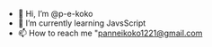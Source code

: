 - 👋 Hi, I’m @p-e-koko
- 🌱 I’m currently learning JavsScript
- 📫 How to reach me "panneikoko1221@gmail.com

<!---
p-e-koko/p-e-koko is a ✨ special ✨ repository because its `README.md` (this file) appears on your GitHub profile.
You can click the Preview link to take a look at your changes.
--->

